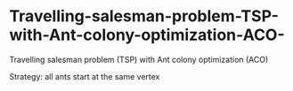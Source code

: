 # Travelling-salesman-problem-TSP-with-Ant-colony-optimization-ACO-
Travelling salesman problem (TSP) with Ant colony optimization (ACO)

Strategy: all ants start at the same vertex
